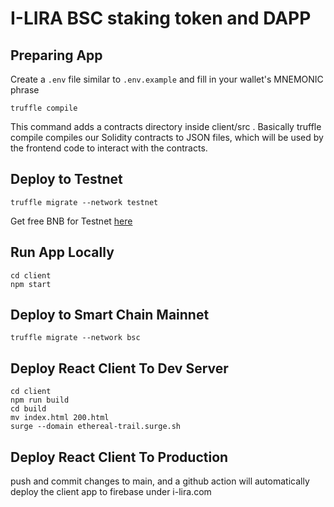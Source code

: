 # I-LIRA BSC staking token and DAPP



## Preparing App

Create a `.env` file similar to `.env.example` and fill in your wallet's MNEMONIC phrase

```
truffle compile
```
This command adds a contracts directory inside client/src . Basically truffle compile compiles our Solidity contracts to JSON files, which will be used by the frontend code to interact with the contracts.

## Deploy to Testnet
```
truffle migrate --network testnet
```

Get free BNB for Testnet [here](https://testnet.binance.org/faucet-smart)

## Run App Locally
```
cd client
npm start
```

## Deploy to Smart Chain Mainnet
```
truffle migrate --network bsc
```

## Deploy React Client To Dev Server
```
cd client
npm run build
cd build
mv index.html 200.html
surge --domain ethereal-trail.surge.sh
```

## Deploy React Client To Production
push and commit changes to main, and a github action will automatically deploy the client app to firebase under i-lira.com